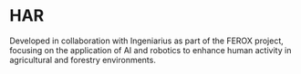 # HAR
Developed in collaboration with Ingeniarius as part of the FEROX project, focusing on the application of AI and robotics to enhance human activity in agricultural and forestry environments.

